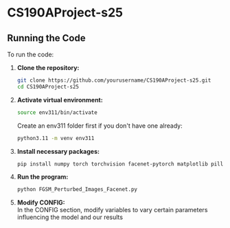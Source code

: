 # CS190AProject-s25

## Running the Code

To run the code:

1. **Clone the repository:**
   ```bash
   git clone https://github.com/yourusername/CS190AProject-s25.git
   cd CS190AProject-s25

2. **Activate virtual environment:**
   ```bash
   source env311/bin/activate
   ```
   Create an env311 folder first if you don't have one already:
   ```bash
   python3.11 -m venv env311

3. **Install necessary packages:**
   ```bash
   pip install numpy torch torchvision facenet-pytorch matplotlib pillow

4. **Run the program:**
   ```bash
   python FGSM_Perturbed_Images_Facenet.py

5. **Modify CONFIG:**\
    In the CONFIG section, modify variables to vary certain parameters influencing the model and our results
